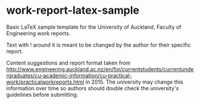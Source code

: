 # work-report-latex-sample
Basic LaTeX sample template for the University of Auckland, Faculty of Engineering work reports.

Text with ! around it is meant to be changed by the author for their specific report.

Content suggestions and report format taken from http://www.engineering.auckland.ac.nz/en/for/currentstudents/currentundergraduates/cu-academic-information/cu-practical-work/practicalworkreports.html in 2015. The university may change this information over time so authors should double check the university's guidelines before submitting.
